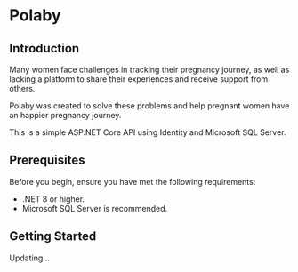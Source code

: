 # Polaby

## Introduction

Many women face challenges in tracking their pregnancy journey, as well as lacking a platform to share their experiences and receive support from others.

Polaby was created to solve these problems and help pregnant women have an happier pregnancy journey.

This is a simple ASP.NET Core API using Identity and Microsoft SQL Server.

## Prerequisites

Before you begin, ensure you have met the following requirements:

- .NET 8 or higher.
- Microsoft SQL Server is recommended.

## Getting Started

Updating...
